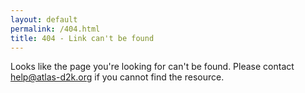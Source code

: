 ```yaml
---
layout: default
permalink: /404.html
title: 404 - Link can't be found
---
```


<p class="lead">Looks like the page you're looking for can't be found. Please contact <a href="mailto:help@atlas-d2k.org">help@atlas-d2k.org</a> if you cannot find the resource.</p>
